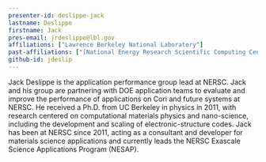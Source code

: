 ```yaml
---
presenter-id: deslippe-jack
lastname: Deslippe
firstname: Jack
pres-email: jrdeslippe@lbl.gov
affiliations: ["Lawrence Berkeley National Laboratory"]
past-affiliations: ["[National Energy Research Scientific Computing Center](http://www.nersc.gov/)"]
github-id: jdeslip
---
```

<!-- Bio provided for webinar 25 -->
Jack Deslippe is the application performance
group lead at NERSC. Jack and his group are partnering with DOE
application teams to evaluate and improve the performance of
applications on Cori and future systems at NERSC. He received a
Ph.D. from UC Berkeley in physics in 2011, with research centered on
computational materials physics and nano-science, including the
development and scaling of electronic-structure codes. Jack has been
at NERSC since 2011, acting as a consultant and developer for
materials science applications and currently leads the NERSC Exascale
Science Applications Program (NESAP).
<!-- No bio provided for webinar 7 -->
